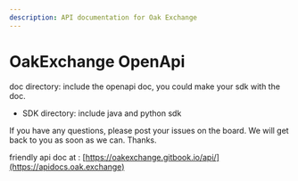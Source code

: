 ```yaml
---
description: API documentation for Oak Exchange
---
```


# OakExchange OpenApi

doc directory: include the openapi doc, you could make your sdk with the doc.

* SDK directory: include java and python sdk

If you have any questions, please post your issues on the board. We will get back to you as soon as we can. Thanks.

friendly api doc at : [https://oakexchange.gitbook.io/api/](https://apidocs.oak.exchange)


